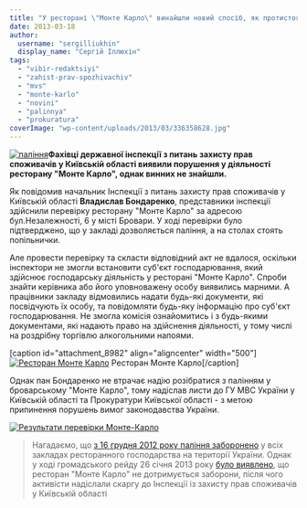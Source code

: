 ```yaml
---
title: "У ресторані \"Монте Карло\" винайшли новий спосіб, як протистояти борцям проти куріння"
date: 2013-03-18
author: 
  username: "sergilliukhin"
  display_name: "Сергій Іллюхін"
tags: 
  - "vibir-redaktsiyi"
  - "zahist-prav-spozhivachiv"
  - "mvs"
  - "monte-karlo"
  - "novini"
  - "palinnya"
  - "prokuratura"
coverImage: "wp-content/uploads/2013/03/336358628.jpg"
---
```


[![паління](https://mpz.brovary.org/wp-content/uploads/2013/03/336358628.jpg)](https://mpz.brovary.org/wp-content/uploads/2013/03/336358628.jpg)**Фахівці державної інспекції з питань захисту прав споживачів у Київській області виявили порушення у діяльності ресторану "Монте Карло", однак винних не знайшли.**

Як повідомив начальник Інспекції з питань захисту прав споживачів у Київській області **Владислав Бондаренко**, представники інспекції здійснили перевірку ресторану "Монте Карло" за адресою бул.Незалежності, 6 у місті Бровари. У ході перевірки було підтверджено, що у закладі дозволяється паління, а на столах стоять попільнички.

Але провести перевірку та скласти відповідний акт не вдалося, оскільки інспектори не змогли встановити суб'єкт господарювання, який здійснює господарську діяльність у ресторані "Монте Карло". Спроби знайти керівника або його уповноважену особу виявились марними. А працівники закладу відмовились надати будь-які документи, які посвідчують їх особу, та повідомляти будь-яку інформацію про суб'єкт господарювання. Не змогла комісія ознайомитись і з будь-якими документами, які надають право на здійснення діяльності, у тому числі на роздрібну торгівлю алкогольними напоями.

\[caption id="attachment\_8982" align="aligncenter" width="500"\][![Ресторан Монте Карло](https://mpz.brovary.org/wp-content/uploads/2012/10/carlo.jpg "Ресторан Монте Карло")](https://mpz.brovary.org/wp-content/uploads/2012/10/carlo.jpg) Ресторан Монте Карло\[/caption\]

Однак пан Бондаренко не втрачає надію розібратися з палінням у броварському "Монте Карло", тому надіслав листи до ГУ МВС України у Київській області та Прокуратури Київської області - з метою припинення порушень вимог законодавства України.

[![Результати перевірки Монте-Карло](https://mpz.brovary.org/wp-content/uploads/2013/03/mk.jpg "Результати перевірки Монте-Карло")](https://mpz.brovary.org/wp-content/uploads/2013/03/mk.jpg)

> Нагадаємо, що [з 16 грудня 2012 року паління заборонено](https://smokefreeukraine.org/leaflet.pdf) у всіх закладах ресторанного господарства на території України. Однак у ході громадського рейду 26 січня 2013 року [було виявлено](https://mpz.brovary.org/monte-karlo-paliti-dozvoleno-perevireno-osobisto/), що ресторан "Монте Карло" не дотримується заборони, після чого активісти надіслали скаргу до Інспекції із захисту прав споживачів у Київській області
